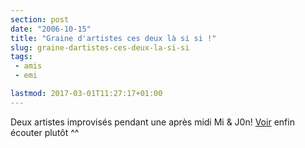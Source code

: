 ```yaml
---
section: post
date: "2006-10-15"
title: "Graine d'artistes ces deux là si si !"
slug: graine-dartistes-ces-deux-la-si-si
tags:
 - amis
 - emi

lastmod: 2017-03-01T11:27:17+01:00
---
```


Deux artistes improvisés pendant une après midi Mi & J0n! [Voir](http://toadette.free.fr/tb.php?id=13) enfin écouter plutôt ^^
